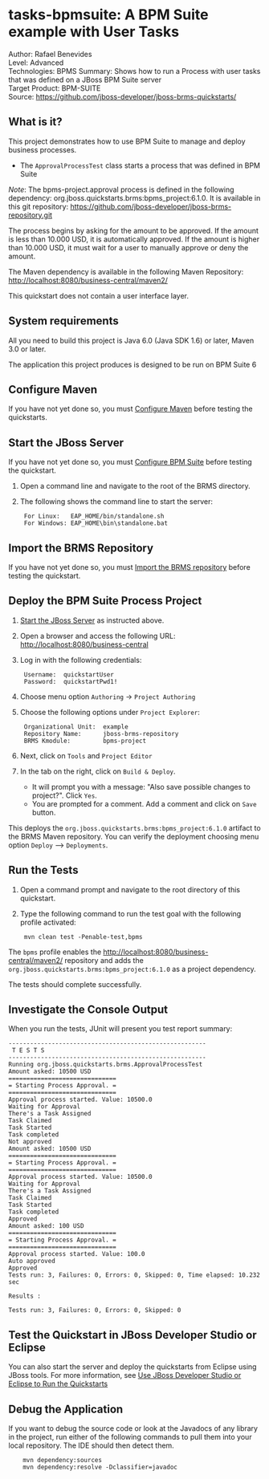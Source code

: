 tasks-bpmsuite: A BPM Suite example with User Tasks
====================================================
Author: Rafael Benevides  
Level: Advanced  
Technologies: BPMS
Summary: Shows how to run a Process with user tasks that was defined on a JBoss BPM Suite server  
Target Product: BPM-SUITE  
Source: <https://github.com/jboss-developer/jboss-brms-quickstarts/>  

What is it?
-----------

This project demonstrates how to use BPM Suite to manage and deploy business processes.

* The `ApprovalProcessTest` class starts a process that was defined in BPM Suite

_Note_: The bpms-project.approval process is defined in the following dependency: org.jboss.quickstarts.brms:bpms_project:6.1.0. It is available in this git repository: <https://github.com/jboss-developer/jboss-brms-repository.git>

The process begins by asking for the amount to be approved. If the amount is less than 10.000 USD, it is automatically approved. If the amount is higher than 10.000 USD, it must wait for a user to manually approve or deny the amount.

The Maven dependency is available in the following Maven Repository: <http://localhost:8080/business-central/maven2/>

This quickstart does not contain a user interface layer. 

System requirements
-------------------

All you need to build this project is Java 6.0 (Java SDK 1.6) or later, Maven 3.0 or later.

The application this project produces is designed to be run on BPM Suite 6

 
Configure Maven
---------------

If you have not yet done so, you must [Configure Maven](https://github.com/jboss-developer/jboss-developer-shared-resources/blob/master/guides/CONFIGURE_MAVEN.md#configure-maven-to-build-and-deploy-the-quickstarts) before testing the quickstarts.


Start the JBoss Server
-----------

If you have not yet done so, you must [Configure BPM Suite](../README.md#configure-bpm-suite) before testing the quickstart.

1. Open a command line and navigate to the root of the BRMS directory.
2. The following shows the command line to start the server:

        For Linux:   EAP_HOME/bin/standalone.sh
        For Windows: EAP_HOME\bin\standalone.bat


Import the BRMS Repository
----------------------

If you have not yet done so, you must [Import the BRMS repository](../README.md#import-the-brms-repository) before testing the quickstart.


Deploy the BPM Suite Process Project
----------------------------

1. [Start the JBoss Server](#start-the-jboss-server) as instructed above.

2. Open a browser and access the following URL: <http://localhost:8080/business-central> 

2. Log in with the following credentials:

        Username:  quickstartUser
        Password:  quickstartPwd1!

3. Choose menu option `Authoring` -> `Project Authoring`

4. Choose the following options under `Project Explorer`:

        Organizational Unit:  example
        Repository Name:      jboss-brms-repository
        BRMS Kmodule:         bpms-project

5. Next, click on `Tools` and `Project Editor`

6. In the tab on the right, click on `Build & Deploy`. 
   * It will prompt you with a message: "Also save possible changes to project?". Click `Yes`. 
   * You are prompted for a comment. Add a comment and click on `Save` button.

This deploys the `org.jboss.quickstarts.brms:bpms_project:6.1.0` artifact to the BRMS Maven repository. You can verify the deployment choosing menu option `Deploy` --> `Deployments`.


Run the Tests 
-------------

1. Open a command prompt and navigate to the root directory of this quickstart.
2. Type the following command to run the test goal with the following profile activated:

        mvn clean test -Penable-test,bpms

The `bpms` profile enables the <http://localhost:8080/business-central/maven2/> repository and adds the `org.jboss.quickstarts.brms:bpms_project:6.1.0` as a project dependency. 

The tests should complete successfully.

Investigate the Console Output
----------------------------

When you run the tests, JUnit will present you test report summary:

    -------------------------------------------------------
     T E S T S
    -------------------------------------------------------
    Running org.jboss.quickstarts.brms.ApprovalProcessTest
    Amount asked: 10500 USD
    ==============================
    = Starting Process Approval. =
    ==============================
    Approval process started. Value: 10500.0
    Waiting for Approval
    There's a Task Assigned
    Task Claimed
    Task Started
    Task completed
    Not approved
    Amount asked: 10500 USD
    ==============================
    = Starting Process Approval. =
    ==============================
    Approval process started. Value: 10500.0
    Waiting for Approval
    There's a Task Assigned
    Task Claimed
    Task Started
    Task completed
    Approved
    Amount asked: 100 USD
    ==============================
    = Starting Process Approval. =
    ==============================
    Approval process started. Value: 100.0
    Auto approved
    Approved
    Tests run: 3, Failures: 0, Errors: 0, Skipped: 0, Time elapsed: 10.232 sec
    
    Results :
    
    Tests run: 3, Failures: 0, Errors: 0, Skipped: 0


Test the Quickstart in JBoss Developer Studio or Eclipse
-------------------------------------

You can also start the server and deploy the quickstarts from Eclipse using JBoss tools. For more information, see [Use JBoss Developer Studio or Eclipse to Run the Quickstarts](../README.md#use-jboss-developer-studio-or-eclipse-to-run-the-quickstarts) 


Debug the Application
------------------------------------

If you want to debug the source code or look at the Javadocs of any library in the project, run either of the following commands to pull them into your local repository. The IDE should then detect them.

        mvn dependency:sources
        mvn dependency:resolve -Dclassifier=javadoc

